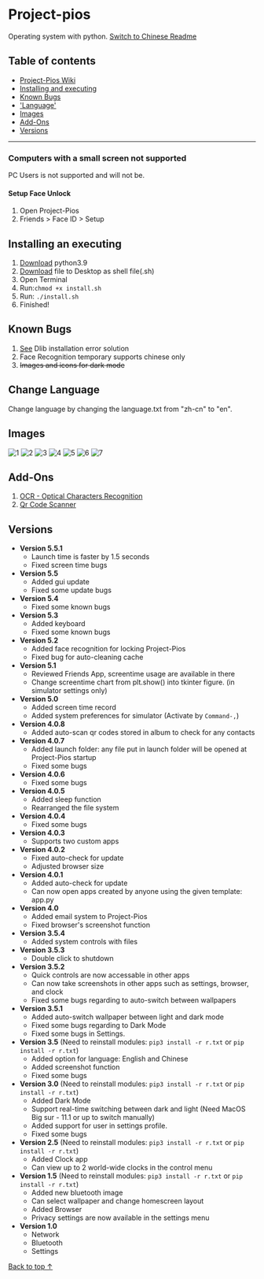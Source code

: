 <a name="top"></a>
# Project-pios
Operating system with python. [Switch to Chinese Readme](https://github.com/Project-Pios/Project-Pios/blob/main/README.md)

## Table of contents
- [Project-Pios Wiki](https://github.com/Project-Pios/Project-Pios/wiki)
- [Installing and executing](#install)
- [Known Bugs](#bugs)
- ['Language'](#language)
- [Images](#images)
- [Add-Ons](#helpers)
- [Versions](#version)

***

### Computers with a small screen not supported
PC Users is not supported and will not be.

#### Setup Face Unlock
1. Open Project-Pios
2. Friends > Face ID > Setup

<a name="install"></a>
## Installing an executing
1. [Download](https://www.python.org/ftp/python/3.9.1/python-3.9.1-macosx10.9.pkg) python3.9
2. [Download](https://github.com/Project-Pios/Project-Pios-Installer/raw/main/install.sh) file to Desktop as shell file(.sh)
3. Open Terminal
4. Run:`chmod +x install.sh`
5. Run: `./install.sh`
6. Finished!

<a name="bugs"></a>
## Known Bugs
1. [See](https://github.com/Project-Pios/Project-Pios/blob/main/dlib_error_solution.md) Dlib installation error solution
2. Face Recognition temporary supports chinese only
3. ~~Images and icons for dark mode~~

<a name="language"></a>
## Change Language
Change language by changing the language.txt from "zh-cn" to "en".

<a name="images"></a>
## Images
![1](https://i.ibb.co/NLD0sFx/Screen-Shot-2021-01-23-at-1-10-48-PM.png)
![2](https://i.ibb.co/KsKzKpm/Screen-Shot-2021-01-23-at-1-10-52-PM.png)
![3](https://i.ibb.co/gPq0pNW/Screen-Shot-2021-01-23-at-1-10-59-PM.png)
![4](https://i.ibb.co/0XqMJW5/Screen-Shot-2021-01-23-at-1-11-18-PM.png)
![5](https://i.ibb.co/Lp6j161/Screen-Shot-2021-01-23-at-1-11-25-PM.png)
![6](https://i.ibb.co/2N2g648/Screen-Shot-2021-01-23-at-1-11-32-PM.png)
![7](https://i.ibb.co/FqknCvn/Screen-Shot-2021-01-23-at-1-11-36-PM.png)

<a name="helpers"></a>
## Add-Ons
1. [OCR - Optical Characters Recognition](https://github.com/AccessRetrieved/OCR/tree/master)
2. [Qr Code Scanner](https://github.com/AccessRetrieved/Qr-Code-Scanner)

<a name="version"></a>
## Versions
- **Version 5.5.1**
   - Launch time is faster by 1.5 seconds
   - Fixed screen time bugs
- **Version 5.5**
   - Added gui update
   - Fixed some update bugs
- **Version 5.4**
   - Fixed some known bugs
- **Version 5.3**
   - Added keyboard
   - Fixed some known bugs
- **Version 5.2**
   - Added face recognition for locking Project-Pios
   - Fixed bug for auto-cleaning cache
- **Version 5.1**
   - Reviewed Friends App, screentime usage are available in there
   - Change screentime chart from plt.show() into tkinter figure. (in simulator settings only)
- **Version 5.0**
   - Added screen time record
   - Added system preferences for simulator (Activate by `Command-,`)
- **Version 4.0.8**
   - Added auto-scan qr codes stored in album to check for any contacts
- **Version 4.0.7**
   - Added launch folder: any file put in launch folder will be opened at Project-Pios startup
   - Fixed some bugs
- **Version 4.0.6**
   - Fixed some bugs
- **Version 4.0.5**
   - Added sleep function
   - Rearranged the file system
- **Version 4.0.4**
   - Fixed some bugs
- **Version 4.0.3**
   - Supports two custom apps
- **Version 4.0.2**
   - Fixed auto-check for update
   - Adjusted browser size
- **Version 4.0.1**
   - Added auto-check for update
   - Can now open apps created by anyone using the given template: app.py
- **Version 4.0**
   - Added email system to Project-Pios
   - Fixed browser's screenshot function
- **Version 3.5.4**
   - Added system controls with files
- **Version 3.5.3**
   - Double click to shutdown
- **Version 3.5.2**
   - Quick controls are now accessable in other apps
   - Can now take screenshots in other apps such as settings, browser, and clock
   - Fixed some bugs regarding to auto-switch between wallpapers
- **Version 3.5.1**
   - Added auto-switch wallpaper between light and dark mode
   - Fixed some bugs regarding to Dark Mode
   - Fixed some bugs in Settings.
- **Version 3.5** (Need to reinstall modules: `pip3 install -r r.txt` or `pip install -r r.txt`)
   - Added option for language: English and Chinese
   - Added screenshot function
   - Fixed some bugs
- **Version 3.0** (Need to reinstall modules: `pip3 install -r r.txt` or `pip install -r r.txt`)
   - Added Dark Mode
   - Support real-time switching between dark and light (Need MacOS Big sur - 11.1 or up to switch manually)
   - Added support for user in settings profile.
   - Fixed some bugs
- **Version 2.5** (Need to reinstall modules: `pip3 install -r r.txt` or `pip install -r r.txt`)
   - Added Clock app
   - Can view up to 2 world-wide clocks in the control menu
- **Version 1.5** (Need to reinstall modules: `pip3 install -r r.txt` or `pip install -r r.txt`)
   - Added new bluetooth image
   - Can select wallpaper and change homescreen layout
   - Added Browser
   - Privacy settings are now available in the settings menu
- **Version 1.0**
   - Network
   - Bluetooth
   - Settings

[Back to top ↑](#top)
